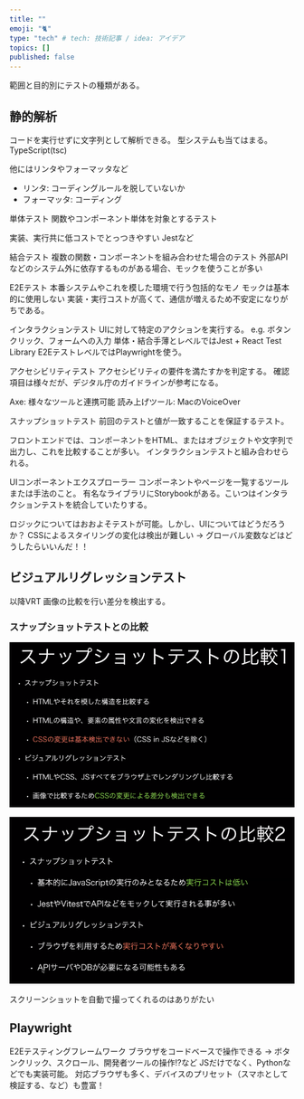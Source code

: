 ```yaml
---
title: ""
emoji: "🐈"
type: "tech" # tech: 技術記事 / idea: アイデア
topics: []
published: false
---
```

範囲と目的別にテストの種類がある。

## 静的解析
コードを実行せずに文字列として解析できる。
型システムも当てはまる。
TypeScript(tsc)

他にはリンタやフォーマッタなど
- リンタ: コーディングルールを脱していないか
- フォーマッタ: コーディング

単体テスト
関数やコンポーネント単体を対象とするテスト

実装、実行共に低コストでとっつきやすい
Jestなど

結合テスト
複数の関数・コンポーネントを組み合わせた場合のテスト
外部APIなどのシステム外に依存するものがある場合、モックを使うことが多い

E2Eテスト
本番システムやこれを模した環境で行う包括的なモノ
モックは基本的に使用しない
実装・実行コストが高くて、通信が増えるため不安定になりがちである。

インタラクションテスト
UIに対して特定のアクションを実行する。
e.g. ボタンクリック、フォームへの入力
単体・結合手薄とレベルではJest + React Test Library
E2EテストレベルではPlaywrightを使う。

アクセシビリティテスト
アクセシビリティの要件を満たすかを判定する。
確認項目は様々だが、デジタル庁のガイドラインが参考になる。

Axe: 様々なツールと連携可能
読み上げツール: MacのVoiceOver

スナップショットテスト
前回のテストと値が一致することを保証するテスト。

フロントエンドでは、コンポーネントをHTML、またはオブジェクトや文字列で出力し、これを比較することが多い。
インタラクションテストと組み合わせられる。

UIコンポーネントエクスプローラー
コンポーネントやページを一覧するツールまたは手法のこと。
有名なライブラリにStorybookがある。こいつはインタラクションテストを統合していたりする。

ロジックについてはおおよそテストが可能。しかし、UIについてはどうだろうか？
CSSによるスタイリングの変化は検出が難しい
→ グローバル変数などはどうしたらいいんだ！！

## ビジュアルリグレッションテスト
以降VRT
画像の比較を行い差分を検出する。

### スナップショットテストとの比較
![alt text](image.png)

![alt text](image-1.png)

スクリーンショットを自動で撮ってくれるのはありがたい

## Playwright
E2Eテスティングフレームワーク
ブラウザをコードベースで操作できる
→ ボタンクリック、スクロール、開発者ツールの操作⁉など
JSだけでなく、Pythonなどでも実装可能。
対応ブラウザも多く、デバイスのプリセット（スマホとして検証する、など）も豊富！
